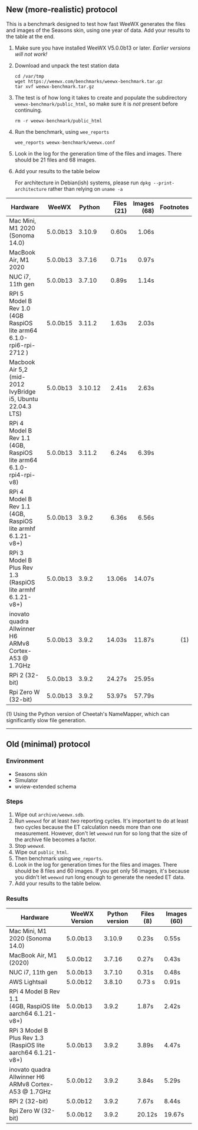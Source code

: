 ## New (more-realistic) protocol

This is a benchmark designed to test how fast WeeWX generates the files and
images of the Seasons skin, using one year of data. Add your results to the
table at the end.

1. Make sure you have installed WeeWX V5.0.0b13 or later. _Earlier versions will
   not work!_
 
2. Download and unpack the test station data
 
    ```shell
    cd /var/tmp
    wget https://weewx.com/benchmarks/weewx-benchmark.tar.gz
    tar xvf weewx-benchmark.tar.gz
    ```

3. The test is of how long it takes to create and populate the subdirectory
   `weewx-benchmark/public_html`, so make sure it is _not_ present before
   continuing.

   ```shell
   rm -r weewx-benchmark/public_html
   ```

4. Run the benchmark, using `wee_reports`

   ```shell
   wee_reports weewx-benchmark/weewx.conf
   ```
   
5. Look in the log for the generation time of the files and images. There should
   be 21 files and 68 images.

6. Add your results to the table below

      For architecture in Debian(ish) systems, please run `dpkg --print-architecture` rather than relying on `uname -a`

| Hardware                                                                | WeeWX    | Python | Files (21) | Images (68) | Footnotes |
|-------------------------------------------------------------------------|----------|--------|-----------:|------------:|----------:|
| Mac Mini, M1 2020 (Sonoma 14.0)                                         | 5.0.0b13 | 3.10.9 |      0.60s |       1.06s |           |
| MacBook Air, M1 2020                                                    | 5.0.0b13 | 3.7.16 |      0.71s |       0.97s |           |
| NUC i7, 11th gen                                                        | 5.0.0b13 | 3.7.10 |      0.89s |       1.14s |           |
| RPI 5 Model B Rev 1.0<br>(4GB RaspiOS lite arm64 6.1.0-rpi6-rpi-2712 )| 5.0.0b15 | 3.11.2 |      1.63s |       2.03s |           |
| Macbook Air 5,2 <br>(mid-2012 IvyBridge i5, Ubuntu 22.04.3 LTS)         | 5.0.0b13 | 3.10.12 |     2.41s |       2.63s |           |
| RPi 4 Model B Rev 1.1 <br>(4GB, RaspiOS lite arm64 6.1.0-rpi4-rpi-v8)   | 5.0.0b13 | 3.11.2 |      6.24s |       6.39s |           |
| RPi 4 Model B Rev 1.1 <br>(4GB, RaspiOS lite armhf 6.1.21-v8+)          | 5.0.0b13 | 3.9.2  |      6.36s |       6.56s |           | 
| RPi 3 Model B Plus Rev 1.3 <br>(RaspiOS lite armhf 6.1.21-v8+)          | 5.0.0b13 | 3.9.2  |     13.06s |      14.07s |           |       
| inovato quadra Allwinner H6<br/>ARMv8 Cortex-A53 @ 1.7GHz               | 5.0.0b13 | 3.9.2  |     14.03s |      11.87s |       (1) |
| RPi 2 (32-bit)                                                          | 5.0.0b13 | 3.9.2  |     24.27s |      25.95s |           |
| Rpi Zero W (32-bit)                                                     | 5.0.0b13 | 3.9.2  |     53.97s |      57.79s |           |

(1) Using the Python version of Cheetah's NameMapper, which can significantly
slow file generation.

***

## Old (minimal) protocol

### Environment
- Seasons skin
- Simulator
- wview-extended schema

### Steps

1. Wipe out `archive/weewx.sdb`.
2. Run `weewxd` for at least _two_ reporting cycles. It's important to do at 
   least two cycles because the ET calculation needs more than one measurement. 
   However, don't let `weewxd` run for so long that the size of the archive file 
   becomes a factor.
3. Stop `weewxd`.
4. Wipe out `public_html`.
5. Then benchmark using `wee_reports`.
6. Look in the log for generation times for the files and images. There should
   be 8 files and 60 images. If you get only 56 images, it's because you didn't
   let `weewxd` run long enough to generate the needed ET data.
7. Add your results to the table below.

### Results

| Hardware                                                         | WeeWX Version | Python version | Files (8) | Images (60) |
|------------------------------------------------------------------|---------------|----------------|-----------|-------------|
| Mac Mini, M1 2020 (Sonoma 14.0)                                  | 5.0.0b13      | 3.10.9         | 0.23s     | 0.55s       |
| MacBook Air, M1 (2020)                                           | 5.0.0b12      | 3.7.16         | 0.27s     | 0.43s       |
| NUC i7, 11th gen                                                 | 5.0.0b13      | 3.7.10         | 0.31s     | 0.48s       |
| AWS Lightsail                                                    | 5.0.0b12      | 3.8.10         | 0.73 s    | 0.91s       |
| RPi 4 Model B Rev 1.1 <br>(4GB, RaspiOS lite aarch64 6.1.21-v8+) | 5.0.0b13      | 3.9.2          | 1.87s     | 2.42s       |
| RPi 3 Model B Plus Rev 1.3 <br>(RaspiOS lite aarch64 6.1.21-v8+) | 5.0.0b13      | 3.9.2          | 3.89s     | 4.47s       |
| inovato quadra Allwinner H6<br/>ARMv8 Cortex-A53 @ 1.7GHz        | 5.0.0b12      | 3.9.2          | 3.84s     | 5.29s       |
| RPi 2 (32-bit)                                                   | 5.0.0b12      | 3.9.2          | 7.67s     | 8.44s       |
| Rpi Zero W (32-bit)                                              | 5.0.0b12      | 3.9.2          | 20.12s    | 19.67s      |
